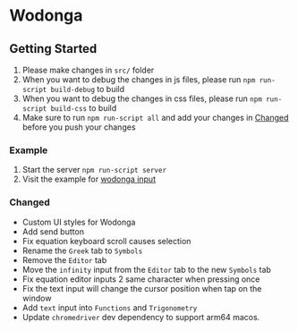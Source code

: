 # Wodonga

## Getting Started
1. Please make changes in `src/` folder
2. When you want to debug the changes in js files, please run `npm run-script build-debug` to build
3. When you want to debug the changes in css files, please run `npm run-script build-css` to build
4. Make sure to run `npm run-script all` and add your changes in [Changed](#changed) before you push your changes

### Example
1. Start the server `npm run-script server`
2. Visit the example for [wodonga input](http://127.0.0.1:8066/site/examples/wodonga/)

### Changed
- Custom UI styles for Wodonga
- Add send button
- Fix equation keyboard scroll causes selection
- Rename the `Greek` tab to `Symbols`
- Remove the `Editor` tab
- Move the `infinity` input from the `Editor` tab to the new `Symbols` tab
- Fix equation editor inputs 2 same character when pressing once
- Fix the text input will change the cursor position when tap on the window
- Add `text` input into `Functions` and `Trigonometry`
- Update `chromedriver` dev dependency to support arm64 macos.
